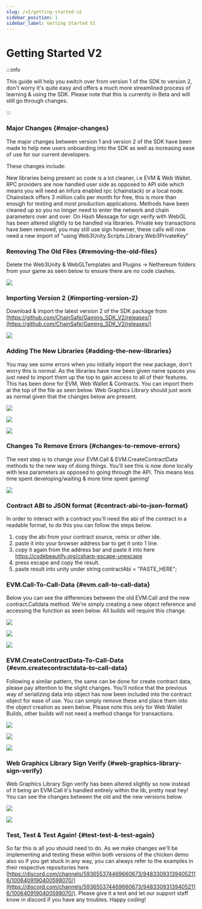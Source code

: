 ```yaml
---
slug: /v2/getting-started-v2
sidebar_position: 1
sidebar_label: Getting Started V2
---
```



# Getting Started V2

:::info

This guide will help you switch over from version 1 of the SDK to version 2, don't worry it's quite easy and offers a much more streamlined process of learning & using the SDK. Please note that this is currently in Beta and will still go through changes.

:::

### Major Changes {#major-changes}

The major changes between version 1 and version 2 of the SDK have been made to help new users onboarding into the SDK as well as increasing ease of use for our current developers.

These changes include:

New libraries being present so code is a lot cleaner, i.e EVM & Web Wallet.
RPC providers are now handled user side as opposed to API side which means you will need an infura enabled rpc (chainstack) or a local node.
Chainstack offers 3 million calls per month for free, this is more than enough for testing and most production applications.
Methods have been cleaned up so you no longer need to enter the network and chain parameters over and over.
On Hash Message for sign verify with WebGL has been altered slightly to be handled via libraries.
Private key transactions have been removed, you may still use sign however, these calls will now need a new import of "using Web3Unity.Scripts.Library.Web3PrivateKey"

### Removing The Old Files {#removing-the-old-files}

Delete the Web3Unity & WebGLTemplates and Plugins -> Nethereum folders from your game as seen below to ensure there are no code clashes.

![](v2Assets/v2DeletePreviousSDKFiles.png)

### Importing Version 2 {#importing-version-2}

Download & import the latest version 2 of the SDK package from [https://github.com/ChainSafe/Gaming_SDK_V2/releases/](https://github.com/ChainSafe/Gaming_SDK_V2/releases/)

![](v2Assets/v2installv2unitypackage.png)

### Adding The New Libraries {#adding-the-new-libraries}

You may see some errors when you initially import the new package, don't worry this is normal. As the libraries have now been given name spaces you just need to import them up the top to gain access to all of their features. This has been done for EVM, Web Wallet & Contracts. You can import them at the top of the file as seen below. Web Graphics Library should just work as normal given that the changes below are present.

![](v2Assets/v2importevmlib.png)

![](v2Assets/v2web3walleterror.png)

![](v2Assets/v2web3walletlibimport.png)


### Changes To Remove Errors {#changes-to-remove-errors}

The next step is to change your EVM.Call & EVM.CreateContractData methods to the new way of doing things. You'll see this is now done locally with less parameters as opposed to going through the API. This means less time spent developing/waiting & more time spent gaming!

![](v2Assets/v2InstallErrors.png)

### Contract ABI to JSON format {#contract-abi-to-json-format}
In order to interact with a contract you'll need the abi of the contract in a readable format, to do this you can follow the steps below.

1. copy the abi from your contract source, remix or other ide.
2. paste it into your browser address bar to get it onto 1 line.
3. copy it again from the address bar and paste it into here https://codebeautify.org/csharp-escape-unescape
4. press escape and copy the result.
5. paste result into unity under string contractAbi = "PASTE_HERE";

### EVM.Call-To-Call-Data {#evm.call-to-call-data}

Below you can see the differences between the old EVM.Call and the new contract.Calldata method. We're simply creating a new object reference and accessing the function as seen below. All builds will require this change.

![](v2Assets/v2importcontractslib.png)

![](v2Assets/v2evmcallold.png)

![](v2Assets/v2evmcallnew.png)

### EVM.CreateContractData-To-Call-Data {#evm.createcontractdata-to-call-data}

Following a similar pattern, the same can be done for create contract data, please pay attention to the slight changes. You'll notice that the previous way of serializing data into object has now been included into the contract object for ease of use. You can simply remove these and place them into the object creation as seen below. Please note this only for Web Wallet Builds, other builds will not need a method change for transactions.

![](v2Assets/v2importcontractslib.png)

![](v2Assets/v2createcontractdataold.png)

![](v2Assets/v2createcontractdatanew.png)

### Web Graphics Library Sign Verify {#web-graphics-library-sign-verify}

Web Graphics Library Sign verify has been altered slightly so now instead of it being an EVM.Call it's handled entirely within the lib, pretty neat hey! You can see the changes between the old and the new versions below.

![](v2Assets/v2webglsignverifyold.png)

![](v2Assets/v2webglsignverifynew.png)

### Test, Test & Test Again! {#test-test-&-test-again}
So far this is all you should need to do. As we make changes we'll be implementing and testing these within both versions of the chicken demo also so if you get stuck in any way, you can always refer to the examples in their respective repositories here [https://discord.com/channels/593655374469660673/948330931394052116/1006409190400598070/](https://discord.com/channels/593655374469660673/948330931394052116/1006409190400598070/). Please give it a test and let our support staff know in discord if you have any troubles. Happy coding!